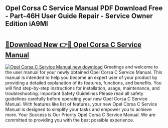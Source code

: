 ## Opel Corsa C Service Manual PDF Download Free - Part-46H User Guide Repair - Service Owner Edition iA9Ml

# <h2><a href="http://cf21911.oget.top/?id=Opel+Corsa+C+Service+Manual">🔗Download New 👉🔴 Opel Corsa C Service Manual</a></h2>

[![Opel Corsa C Service Manual new download](https://i.imgur.com/5g1atiW.png)](http://cf21911.oget.top/?id=Opel+Corsa+C+Service+Manual)
Greetings and welcome to the user manual for your newly obtained Opel Corsa C Service Manual. This manual is intended to help you become an expert user of your product by providing a detailed explanation of its features, functions, and benefits. You will find step-by-step instructions for installation, usage, maintenance, and troubleshooting. Important Safety Guidelines Please read all safety guidelines carefully before operating your new Opel Corsa C Service Manual. With features like list of features, your new Opel Corsa C Service Manual is designed to simplify your tasks and empower you to achieve more. Your Success is Our Priority Opel Corsa C Service Manual. We are committed to providing you with the best possible experience.
